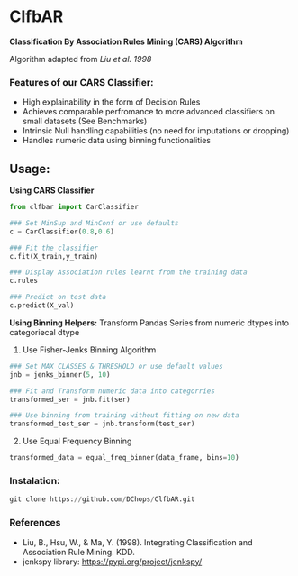 # ClfbAR

**Classification By Association Rules Mining (CARS) Algorithm**

Algorithm adapted from *Liu et al. 1998*

### Features of our CARS Classifier:

* High explainability in the form of Decision Rules
* Achieves comparable perfromance to more advanced classifiers on small datasets (See Benchmarks)
* Intrinsic Null handling capabilities (no need for imputations or dropping)
* Handles numeric data using binning functionalities

## Usage:

**Using CARS Classifier**
```python
from clfbar import CarClassifier

### Set MinSup and MinConf or use defaults
c = CarClassifier(0.8,0.6)

### Fit the classifier
c.fit(X_train,y_train)

### Display Association rules learnt from the training data
c.rules

### Predict on test data
c.predict(X_val)
```

**Using Binning Helpers:**
Transform Pandas Series from numeric dtypes into categoriecal dtype


1. Use Fisher-Jenks Binning Algorithm
```python
### Set MAX_CLASSES & THRESHOLD or use default values
jnb = jenks_binner(5, 10)

### Fit and Transform numeric data into categorries
transformed_ser = jnb.fit(ser)

### Use binning from training without fitting on new data
transformed_test_ser = jnb.transform(test_ser)
```

2. Use Equal Frequency Binning
```python
transformed_data = equal_freq_binner(data_frame, bins=10)
```

### Instalation: 
```python
git clone https://github.com/DChops/ClfbAR.git
```

### References
* Liu, B., Hsu, W., & Ma, Y. (1998). Integrating Classification and Association Rule Mining. KDD.
* jenkspy library: https://pypi.org/project/jenkspy/